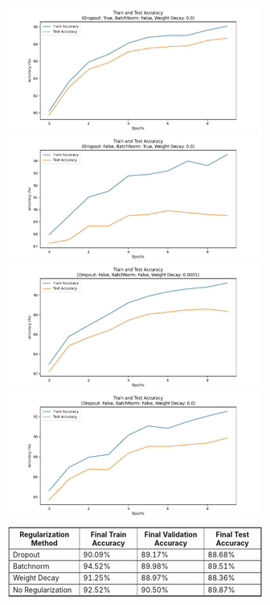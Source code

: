 ![Dropout Plot](graphs/dropout.png)
![Batchnorm Plot](graphs/batchnorm.png)
![Weight Decay Plot](graphs/weight_decay.png)
![No Regularization Plot](graphs/no_reg.png)


<table border="1" cellpadding="5" cellspacing="0">
  <tr>
    <th>Regularization Method</th>
    <th>Final Train Accuracy</th>
    <th>Final Validation Accuracy</th>
    <th>Final Test Accuracy</th>
  </tr>
  <tr>
    <td>Dropout</td>
    <td>90.09%</td>
    <td>89.17%</td>
    <td>88.68%</td>
  </tr>
  <tr>
    <td>Batchnorm</td>
    <td>94.52%</td>
    <td>89.98%</td>
    <td>89.51%</td>
  </tr>
  <tr>
    <td>Weight Decay</td>
    <td>91.25%</td>
    <td>88.97%</td>
    <td>88.36%</td>
  </tr>
  <tr>
    <td>No Regularization</td>
    <td>92.52%</td>
    <td>90.50%</td>
    <td>89.87%</td>
  </tr>
</table>